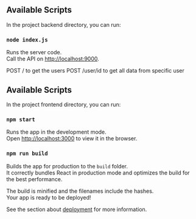 ## Available Scripts

In the project backend directory, you can run:

### `node index.js`

Runs the server code.<br>
Call the API on [http://localhost:9000](http://localhost:3000).

POST / to get the users
POST /user/id to get all data from specific user

## Available Scripts

In the project frontend directory, you can run:

### `npm start`

Runs the app in the development mode.<br>
Open [http://localhost:3000](http://localhost:3000) to view it in the browser.

### `npm run build`

Builds the app for production to the `build` folder.<br>
It correctly bundles React in production mode and optimizes the build for the best performance.

The build is minified and the filenames include the hashes.<br>
Your app is ready to be deployed!

See the section about [deployment](https://facebook.github.io/create-react-app/docs/deployment) for more information.